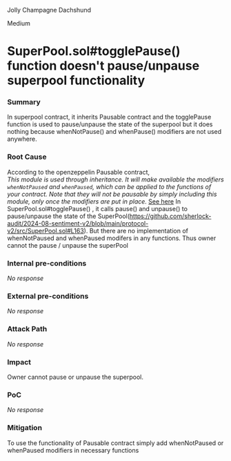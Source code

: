 Jolly Champagne Dachshund

Medium

# SuperPool.sol#togglePause() function doesn't pause/unpause superpool functionality

### Summary

In superpool contract, it inherits Pausable contract and the togglePause function is used to pause/unpause the state of the superpool but it does nothing because whenNotPause() and whenPause() modifiers are not used anywhere.

### Root Cause

 According to the openzeppelin Pausable contract,  
*This module is used through inheritance. It will make available the modifiers `whenNotPaused` and `whenPaused`, which can be applied to the functions of your contract. Note that they will not be pausable by simply including this module, only once the modifiers are put in place.* [See here](https://docs.openzeppelin.com/contracts/5.x/api/utils#Pausable)
In SuperPool.sol#togglePause() , it calls pause() and unpause() to pause/unpause the state of the SuperPool(https://github.com/sherlock-audit/2024-08-sentiment-v2/blob/main/protocol-v2/src/SuperPool.sol#L163). But there are no implementation of whenNotPaused and whenPaused modifers in any functions. Thus owner cannot the pause / unpause the superPool 

### Internal pre-conditions

_No response_

### External pre-conditions

_No response_

### Attack Path

_No response_

### Impact

Owner cannot pause or unpause the superpool.

### PoC

_No response_

### Mitigation

To use the functionality of Pausable contract simply add whenNotPaused or whenPaused modifiers in necessary functions 